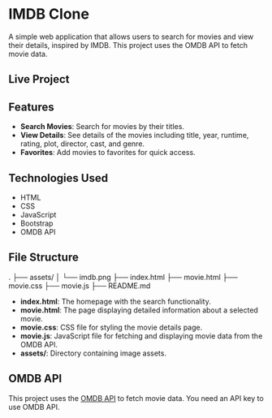 # IMDB Clone

A simple web application that allows users to search for movies and view their details, inspired by IMDB. This project uses the OMDB API to fetch movie data.

## Live Project


## Features

- **Search Movies**: Search for movies by their titles.
- **View Details**: See details of the movies including title, year, runtime, rating, plot, director, cast, and genre.
- **Favorites**: Add movies to favorites for quick access.

## Technologies Used

- HTML
- CSS
- JavaScript
- Bootstrap
- OMDB API


## File Structure

.
├── assets/
│ └── imdb.png
├── index.html
├── movie.html
├── movie.css
├── movie.js
├── README.md



- **index.html**: The homepage with the search functionality.
- **movie.html**: The page displaying detailed information about a selected movie.
- **movie.css**: CSS file for styling the movie details page.
- **movie.js**: JavaScript file for fetching and displaying movie data from the OMDB API.
- **assets/**: Directory containing image assets.

## OMDB API

This project uses the [OMDB API](http://www.omdbapi.com/) to fetch movie data. You need an API key to use OMDB API.
